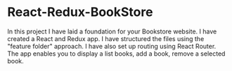 # React-Redux-BookStore
In this project I have laid a foundation for your Bookstore website. I have created a React and Redux app. I have structured the  files using the "feature folder" approach. I have also set up routing using React Router. The app enables you to display a list books, add a book, remove a selected book. 
